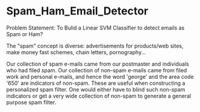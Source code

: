 # Spam_Ham_Email_Detector

Problem Statement: To Bulid a Linear SVM Classifier to detect emails as Spam or Ham?

The "spam" concept is diverse: advertisements for products/web sites, make money fast schemes, chain letters, pornography... 

Our collection of spam e-mails came from our postmaster and individuals who had filed spam. Our collection of non-spam e-mails came from filed work and personal e-mails, and hence the word 'george' and the area code '650' are indicators of non-spam. These are useful when constructing a personalized spam filter. One would either have to blind such non-spam indicators or get a very wide collection of non-spam to generate a general purpose spam filter. 


